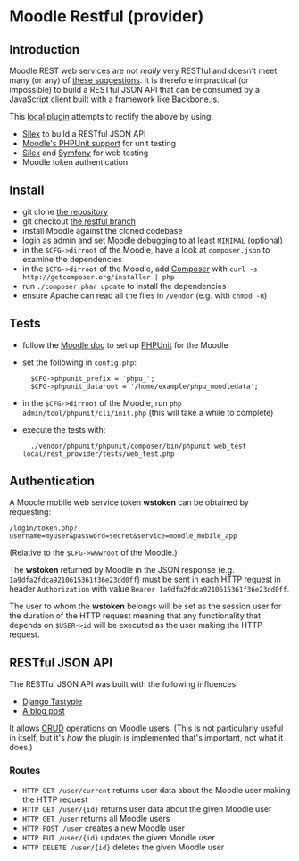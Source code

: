 # Moodle Restful (provider)

## Introduction

Moodle REST web services are not *really* very RESTful and doesn't meet many (or any) of [these suggestions](http://devo.ps/blog/2013/03/22/designing-a-restful-api-that-doesn-t-suck.html). It is therefore impractical (or impossible) to build a RESTful JSON API that can be consumed by a JavaScript client built with a framework like [Backbone.js](http://backbonejs.org/).

This [local plugin](http://docs.moodle.org/dev/Local_plugins) attempts to rectify the above by using:

* [Silex](http://silex.sensiolabs.org/) to build a RESTful JSON API
* [Moodle's PHPUnit support](http://docs.moodle.org/dev/PHPUnit) for unit testing
* [Silex](http://silex.sensiolabs.org/doc/testing.html) and [Symfony](http://symfony.com/doc/current/book/testing.html) for web testing
* Moodle token authentication

## Install

* git clone [the repository](https://github.com/mikemcgowan/moodle)
* git checkout [the restful branch](https://github.com/mikemcgowan/moodle/tree/restful)
* install Moodle against the cloned codebase
* login as admin and set [Moodle debugging](http://docs.moodle.org/24/en/Debugging) to at least `MINIMAL` (optional) 
* in the `$CFG->dirroot` of the Moodle, have a look at `composer.json` to examine the dependencies
* in the `$CFG->dirroot` of the Moodle, add [Composer](http://getcomposer.org) with `curl -s http://getcomposer.org/installer | php`
* run `./composer.phar update` to install the dependencies
* ensure Apache can read all the files in `/vendor` (e.g. with `chmod -R`)

## Tests

* follow the [Moodle doc](http://docs.moodle.org/dev/PHPUnit) to set up [PHPUnit](http://en.wikipedia.org/wiki/PHPUnit) for the Moodle
* set the following in `config.php`:

        $CFG->phpunit_prefix = 'phpu_';
        $CFG->phpunit_dataroot = '/home/example/phpu_moodledata';

* in the `$CFG->dirroot` of the Moodle, run `php admin/tool/phpunit/cli/init.php` (this will take a while to complete)
* execute the tests with:

        ./vendor/phpunit/phpunit/composer/bin/phpunit web_test local/rest_provider/tests/web_test.php

## Authentication

A Moodle mobile web service token **wstoken** can be obtained by requesting:

`/login/token.php?username=myuser&password=secret&service=moodle_mobile_app`

(Relative to the `$CFG->wwwroot` of the Moodle.)

The **wstoken** returned by Moodle in the JSON response (e.g. `1a9dfa2fdca9210615361f36e23dd0ff`) must be sent in each HTTP request in header `Authorization` with value `Bearer 1a9dfa2fdca9210615361f36e23dd0ff`.

The user to whom the **wstoken** belongs will be set as the session user for the duration of the HTTP request meaning that any functionality that depends on `$USER->id` will be executed as the user making the HTTP request.
 
## RESTful JSON API

The RESTful JSON API was built with the following influences:

* [Django Tastypie](http://django-tastypie.readthedocs.org/en/latest/)
* [A blog post](http://devo.ps/blog/2013/03/22/designing-a-restful-api-that-doesn-t-suck.html)

It allows [CRUD](http://en.wikipedia.org/wiki/Create,_read,_update_and_delete) operations on Moodle users. (This is not particularly useful in itself, but it's *how* the plugin is implemented that's important, not what it does.)

### Routes

* `HTTP GET /user/current` returns user data about the Moodle user making the HTTP request
* `HTTP GET /user/{id}` returns user data about the given Moodle user
* `HTTP GET /user` returns all Moodle users
* `HTTP POST /user` creates a new Moodle user
* `HTTP PUT /user/{id}` updates the given Moodle user
* `HTTP DELETE /user/{id}` deletes the given Moodle user
